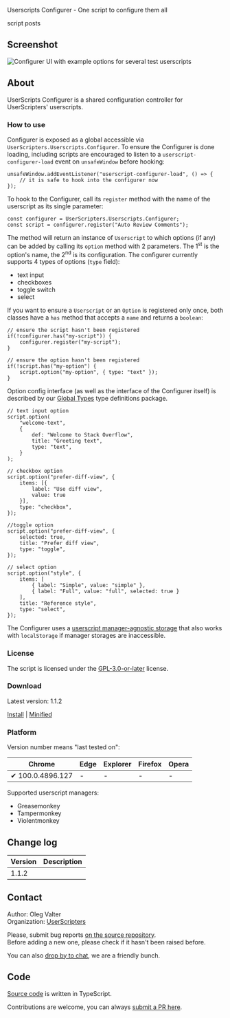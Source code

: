 Userscripts Configurer - One script to configure them all

script posts


<!-- thumbnail: https://i.stack.imgur.com/Rdcrd.png -->
<!-- version: 1.1.2 -->
<!-- tag: script -->
<!-- excerpt: UserScripts Configurer provides a shared UI and controls configuration options for UserScripters' userscripts. -->

## Screenshot

![Configurer UI with example options for several test userscripts](https://i.stack.imgur.com/8OxKN.png)

## About

UserScripts Configurer is a shared configuration controller for UserScripters' userscripts.

### How to use

Configurer is exposed as a global accessible via `UserScripters.Userscripts.Configurer`.
To ensure the Configurer is done loading, including scripts are encouraged to listen to a `userscript-configurer-load` event on `unsafeWindow` before hooking:

```lang-ts
unsafeWindow.addEventListener("userscript-configurer-load", () => {
    // it is safe to hook into the configurer now
});
```

To hook to the Configurer, call its `register` method with the name of the userscript as its single parameter:

```lang-ts
const configurer = UserScripters.Userscripts.Configurer;
const script = configurer.register("Auto Review Comments");
```

The method will return an instance of `Userscript` to which options (if any) can be added by calling its `option` method with 2 parameters. The 1<sup>st</sup> is the option's name, the 2<sup>nd</sup> is its configuration. The configurer currently supports 4 types of options (`type` field):

- text input
- checkboxes
- toggle switch
- select

If you want to ensure a `Userscript` or an `Option` is registered only once, both classes have a `has` method that accepts a `name` and returns a `boolean`:

```lang-ts
// ensure the script hasn't been registered
if(!configurer.has("my-script")) {
    configurer.register("my-script");
}

// ensure the option hasn't been registered
if(!script.has("my-option") {
    script.option("my-option", { type: "text" });
}
```

Option config interface (as well as the interface of the Configurer itself) is described by our [Global Types](https://github.com/userscripters/global-types) type definitions package.

```lang-ts
// text input option
script.option(
    "welcome-text",
    {
        def: "Welcome to Stack Overflow",
        title: "Greeting text",
        type: "text",
    }
);

// checkbox option
script.option("prefer-diff-view", {
    items: [{
        label: "Use diff view",
        value: true
    }],
    type: "checkbox",
});

//toggle option
script.option("prefer-diff-view", {
    selected: true,
    title: "Prefer diff view",
    type: "toggle",
});

// select option
script.option("style", {
    items: [
        { label: "Simple", value: "simple" },
        { label: "Full", value: "full", selected: true }
    ],
    title: "Reference style",
    type: "select",
});
```

The Configurer uses a [userscript manager-agnostic storage](https://github.com/userscripters/storage) that also works with `localStorage` if manager storages are inaccessible.


### License

The script is licensed under the [GPL-3.0-or-later](https://spdx.org/licenses/GPL-3.0-or-later) license.

### Download

Latest version: 1.1.2

[Install](https://github.com/userscripters/userscripts-configurer/raw/master/dist/modern/index.user.js) | [Minified](https://github.com/userscripters/userscripts-configurer/raw/master/dist/modern/index.min.user.js)

### Platform

Version number means "last tested on":

| Chrome | Edge | Explorer | Firefox | Opera |
| - | - | - | - | - |
| ✔ 100.0.4896.127 | - | - | - | - |

Supported userscript managers:

- Greasemonkey
- Tampermonkey
- Violentmonkey

## Change log

| Version    | Description |
| ---------- | ----------- |
| 1.1.2 |             |

## Contact

Author: Oleg Valter
<br>Organization: [UserScripters](https://github.com/userscripters)

Please, submit bug reports [on the source repository](https://github.com/userscripters/userscripts-configurer/issues).
<br>Before adding a new one, please check if it hasn't been raised before.

You can also [drop by to chat](https://chat.stackoverflow.com/rooms/214345), we are a friendly bunch.

## Code

[Source code](https://github.com/userscripters/userscripts-configurer/blob/master/src/index.ts) is written in TypeScript.

Contributions are welcome, you can always [submit a PR here](https://github.com/userscripters/userscripts-configurer/pulls).